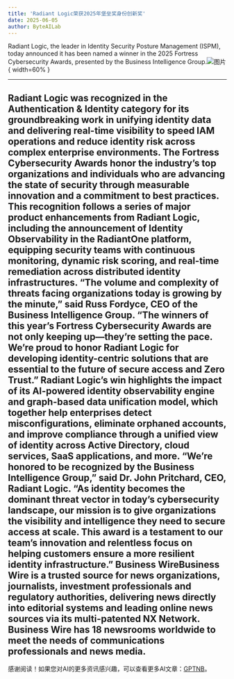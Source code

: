```yaml
---
title: 'Radiant Logic荣获2025年堡垒奖身份创新奖'
date: 2025-06-05
author: ByteAILab
---
```


Radiant Logic, the leader in Identity Security Posture Management (ISPM), today announced it has been named a winner in the 2025 Fortress Cybersecurity Awards, presented by the Business Intelligence Group.![图片](https://ai-techpark.com/wp-content/uploads/Radiant-Logic.jpg){ width=60% }

---
 Radiant Logic was recognized in the Authentication & Identity category for its groundbreaking work in unifying identity data and delivering real-time visibility to speed IAM operations and reduce identity risk across complex enterprise environments.
The Fortress Cybersecurity Awards honor the industry’s top organizations and individuals who are advancing the state of security through measurable innovation and a commitment to best practices. This recognition follows a series of major product enhancements from Radiant Logic, including the announcement of Identity Observability in the RadiantOne platform, equipping security teams with continuous monitoring, dynamic risk scoring, and real-time remediation across distributed identity infrastructures.
“The volume and complexity of threats facing organizations today is growing by the minute,” said Russ Fordyce, CEO of the Business Intelligence Group. “The winners of this year’s Fortress Cybersecurity Awards are not only keeping up—they’re setting the pace. We’re proud to honor Radiant Logic for developing identity-centric solutions that are essential to the future of secure access and Zero Trust.”
Radiant Logic’s win highlights the impact of its AI-powered identity observability engine and graph-based data unification model, which together help enterprises detect misconfigurations, eliminate orphaned accounts, and improve compliance through a unified view of identity across Active Directory, cloud services, SaaS applications, and more.
“We’re honored to be recognized by the Business Intelligence Group,” said Dr. John Pritchard, CEO, Radiant Logic. “As identity becomes the dominant threat vector in today’s cybersecurity landscape, our mission is to give organizations the visibility and intelligence they need to secure access at scale. This award is a testament to our team’s innovation and relentless focus on helping customers ensure a more resilient identity infrastructure.”
Business WireBusiness Wire is a trusted source for news organizations, journalists, investment professionals and regulatory authorities, delivering news directly into editorial systems and leading online news sources via its multi-patented NX Network. Business Wire has 18 newsrooms worldwide to meet the needs of communications professionals and news media.
---
感谢阅读！如果您对AI的更多资讯感兴趣，可以查看更多AI文章：[GPTNB](https://gptnb.com)。